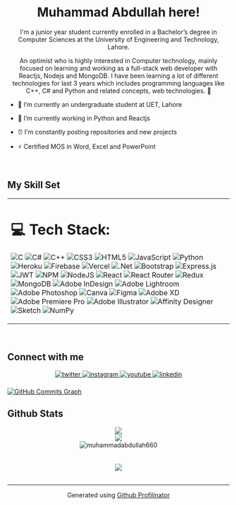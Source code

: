 <!---<div align="center" >
<img src="https://rishavanand.github.io/static/images/greetings.gif" align="center" style="width: 10%" />
</div> --->
 <div align="center"> 
<h1 style="text-align: center">Muhammad Abdullah here!</h1></div> 
<div align="center"><p style="text-align: center">
<p style="text-align: center">I'm a junior year student currently enrolled in a Bachelor’s degree in Computer Sciences at the University of Engineering and Technology, Lahore. </p>
An optimist who is highly interested in Computer technology, mainly focused on learning and working as a full-stack web developer with Reactjs, Nodejs and MongoDB. I have been learning a lot of different technologies for last 3 years which includes programming languages like C++, C# and Python and related concepts, web technologies. 🚀</div>  
  

- 🔭 I’m currently an undergraduate student at UET, Lahore  
  

- 🌱 I’m currently working in Python and Reactjs
  

- ⏰ I'm constantly posting repositories and new projects  
  

- ⚡ Certified MOS in Word, Excel and PowerPoint  
  

<br/>  


## My Skill Set  
<table><tr><td valign="top" width="100%">



# 💻 Tech Stack:
![C](https://img.shields.io/badge/c-%2300599C.svg?style=for-the-badge&logo=c&logoColor=white) ![C#](https://img.shields.io/badge/c%23-%23239120.svg?style=for-the-badge&logo=c-sharp&logoColor=white) ![C++](https://img.shields.io/badge/c++-%2300599C.svg?style=for-the-badge&logo=c%2B%2B&logoColor=white) ![CSS3](https://img.shields.io/badge/css3-%231572B6.svg?style=for-the-badge&logo=css3&logoColor=white) ![HTML5](https://img.shields.io/badge/html5-%23E34F26.svg?style=for-the-badge&logo=html5&logoColor=white) ![JavaScript](https://img.shields.io/badge/javascript-%23323330.svg?style=for-the-badge&logo=javascript&logoColor=%23F7DF1E) ![Python](https://img.shields.io/badge/python-3670A0?style=for-the-badge&logo=python&logoColor=ffdd54) ![Heroku](https://img.shields.io/badge/heroku-%23430098.svg?style=for-the-badge&logo=heroku&logoColor=white) ![Firebase](https://img.shields.io/badge/firebase-%23039BE5.svg?style=for-the-badge&logo=firebase) ![Vercel](https://img.shields.io/badge/vercel-%23000000.svg?style=for-the-badge&logo=vercel&logoColor=white) ![.Net](https://img.shields.io/badge/.NET-5C2D91?style=for-the-badge&logo=.net&logoColor=white) ![Bootstrap](https://img.shields.io/badge/bootstrap-%23563D7C.svg?style=for-the-badge&logo=bootstrap&logoColor=white) ![Express.js](https://img.shields.io/badge/express.js-%23404d59.svg?style=for-the-badge&logo=express&logoColor=%2361DAFB) ![JWT](https://img.shields.io/badge/JWT-black?style=for-the-badge&logo=JSON%20web%20tokens) ![NPM](https://img.shields.io/badge/NPM-%23000000.svg?style=for-the-badge&logo=npm&logoColor=white) ![NodeJS](https://img.shields.io/badge/node.js-6DA55F?style=for-the-badge&logo=node.js&logoColor=white) ![React](https://img.shields.io/badge/react-%2320232a.svg?style=for-the-badge&logo=react&logoColor=%2361DAFB) ![React Router](https://img.shields.io/badge/React_Router-CA4245?style=for-the-badge&logo=react-router&logoColor=white) ![Redux](https://img.shields.io/badge/redux-%23593d88.svg?style=for-the-badge&logo=redux&logoColor=white) ![MongoDB](https://img.shields.io/badge/MongoDB-%234ea94b.svg?style=for-the-badge&logo=mongodb&logoColor=white) ![Adobe InDesign](https://img.shields.io/badge/Adobe%20InDesign-49021F?style=for-the-badge&logo=adobeindesign&logoColor=white) ![Adobe Lightroom](https://img.shields.io/badge/Adobe%20Lightroom-31A8FF.svg?style=for-the-badge&logo=Adobe%20Lightroom&logoColor=white) ![Adobe Photoshop](https://img.shields.io/badge/adobephotoshop-%2331A8FF.svg?style=for-the-badge&logo=adobephotoshop&logoColor=white) ![Canva](https://img.shields.io/badge/Canva-%2300C4CC.svg?style=for-the-badge&logo=Canva&logoColor=white) 	![Figma](https://img.shields.io/badge/figma-%23F24E1E.svg?style=for-the-badge&logo=figma&logoColor=white) ![Adobe XD](https://img.shields.io/badge/Adobe%20XD-470137?style=for-the-badge&logo=Adobe%20XD&logoColor=#FF61F6) ![Adobe Premiere Pro](https://img.shields.io/badge/Adobe%20Premiere%20Pro-9999FF.svg?style=for-the-badge&logo=Adobe%20Premiere%20Pro&logoColor=white) ![Adobe Illustrator](https://img.shields.io/badge/adobeillustrator-%23FF9A00.svg?style=for-the-badge&logo=adobeillustrator&logoColor=white) ![Affinity Designer](https://img.shields.io/badge/affinitydesginer-%231B72BE.svg?style=for-the-badge&logo=affinity-designer&logoColor=white) ![Sketch](https://img.shields.io/badge/Sketch-FFB387?style=for-the-badge&logo=sketch&logoColor=black) ![NumPy](https://img.shields.io/badge/numpy-%23013243.svg?style=for-the-badge&logo=numpy&logoColor=white)

</td></tr></table>  

<br/>  


## Connect with me  
<div align="center">
<a href="https://twitter.com/mafivs51" target="_blank">
<img src=https://img.shields.io/badge/twitter-%2300acee.svg?&style=for-the-badge&logo=twitter&logoColor=white alt=twitter style="margin-bottom: 5px;" />
</a>
<a href="https://instagram.com/themuhammadabdullah__18" target="_blank">
<img src=https://img.shields.io/badge/instagram-%23000000.svg?&style=for-the-badge&logo=instagram&logoColor=white alt=instagram style="margin-bottom: 5px;" />
</a>
<a href="https://youtu.be/r1_JJtyYaK0" target="_blank">
<img src=https://img.shields.io/badge/youtube-%23EE4831.svg?&style=for-the-badge&logo=youtube&logoColor=white alt=youtube style="margin-bottom: 5px;" />
</a>
<a href="https://linkedin.com/in/www.linkedin.com/in/muhammad-abdullah-055049200" target="_blank">
<img src=https://img.shields.io/badge/linkedin-%231E77B5.svg?&style=for-the-badge&logo=linkedin&logoColor=white alt=linkedin style="margin-bottom: 5px;" />
</a>
</div>  
  

<br/>  
<a href="[http://www.github.com/hicodersofficial](https://github.com/muhammadabdullah660?tab=repositories)"><img src="https://activity-graph.herokuapp.com/graph?username=muhammadabdullah660&bg_color=1c1917&color=ffffff&line=0891b2&point=ffffff&area_color=1c1917&area=true&hide_border=true&custom_title=GitHub%20Commits%20Graph" alt="GitHub Commits Graph" /></a>


## Github Stats  


<div align="center"><img src="https://github-readme-stats.vercel.app/api/top-langs/?username=muhammadabdullah660&hide=PureBasic&langs_count=18" align="center" /></div> 
<div align="center">
<img src="https://github-readme-stats.vercel.app/api?username=muhammadabdullah660&show_icons=true&count_private=true&hide_border=true" align="center" /> 
</div>
<div align="center"><img  align="center" src="https://github-readme-streak-stats.herokuapp.com/?user=muhammadabdullah660&" alt="muhammadabdullah660" /></div>
<br/> 




 
<!----
<div align="center"><img src="https://spotify-github-profile.vercel.app/api/view?uid=31aejwodrdvmufsdp6gxjrntg57y&cover_image=true&theme=novatorem&bar_color=53b14f&bar_color_cover=true" /></div>  ---->

<br/>  

<div align="center">
<img src="https://komarev.com/ghpvc/?username=muhammadabdullah660&&style=flat-square" align="center" />
</div>  
  

<br/>  




----
<div align="center">Generated using <a href="https://profilinator.rishav.dev/" target="_blank">Github Profilinator</a></div>









